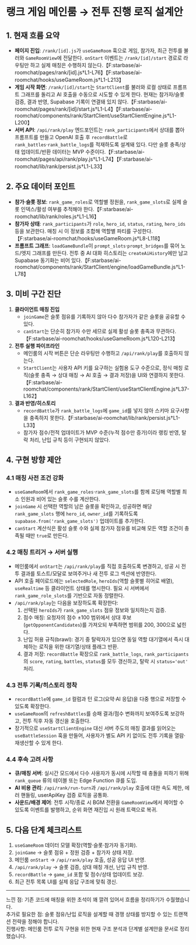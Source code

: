 # 랭크 게임 메인룸 → 전투 진행 로직 설계안

## 1. 현재 흐름 요약
- **페이지 진입**: `/rank/[id].js`가 `useGameRoom` 훅으로 게임, 참가자, 최근 전투를 불러와 `GameRoomView`에 전달한다. `onStart` 이벤트는 `/rank/[id]/start` 경로로 라우팅만 하고 실제 매칭은 수행하지 않는다.【F:starbase/ai-roomchat/pages/rank/[id].js†L1-L76】【F:starbase/ai-roomchat/hooks/useGameRoom.js†L1-L213】
- **게임 시작 화면**: `/rank/[id]/start`는 `StartClient`를 불러와 로컬 상태로 프롬프트 그래프를 돌리고 AI 호출을 수동으로 시도할 수 있게 한다. 현재는 참가자/슬롯 검증, 결과 반영, Supabase 기록이 연결돼 있지 않다.【F:starbase/ai-roomchat/pages/rank/[id]/start.js†L1-L4】【F:starbase/ai-roomchat/components/rank/StartClient/useStartClientEngine.js†L1-L200】
- **서버 API**: `/api/rank/play` 엔드포인트는 `rank_participants`에서 상대를 뽑아 프롬프트를 만들고 OpenAI 호출 후 `recordBattle`로 `rank_battles`·`rank_battle_logs`를 적재하도록 설계돼 있다. 다만 슬롯 충족/상태 업데이트/반환 데이터는 MVP 수준이다.【F:starbase/ai-roomchat/pages/api/rank/play.js†L1-L74】【F:starbase/ai-roomchat/lib/rank/persist.js†L1-L33】

## 2. 주요 데이터 포인트
- **참가·슬롯 정보**: `rank_game_roles`로 역할별 정원을, `rank_game_slots`로 실제 슬롯 인덱스/활성 여부를 추적해야 한다.【F:starbase/ai-roomchat/lib/rank/roles.js†L1-L16】
- **참가자 상태**: `rank_participants`가 `role`, `hero_id`, `status`, `rating`, `hero_ids` 등을 보관한다. 매칭 시 이 정보를 조합해 역할별 파티를 구성한다.【F:starbase/ai-roomchat/hooks/useGameRoom.js†L8-L118】
- **프롬프트 그래프**: `loadGameBundle`이 `prompt_slots`·`prompt_bridges`를 묶어 노드/엣지 그래프를 만든다. 전투 중 AI 대화 히스토리는 `createAiHistory`에만 남고 Supabase 동기화는 비어 있다.【F:starbase/ai-roomchat/components/rank/StartClient/engine/loadGameBundle.js†L1-L78】

## 3. 미비 구간 진단
1. **클라이언트 매칭 진입**
   - `joinGame`은 슬롯 점유를 기록하지 않아 다수 참가자가 같은 슬롯을 공유할 수 있다.
   - `canStart`는 단순히 참가자 수만 세므로 실제 활성 슬롯 충족과 무관하다.【F:starbase/ai-roomchat/hooks/useGameRoom.js†L120-L213】
2. **전투 실행 파이프라인**
   - 메인룸의 시작 버튼은 단순 라우팅만 수행하고 `/api/rank/play`를 호출하지 않는다.
   - `StartClient`는 사용자 API 키를 요구하는 실험용 도구 수준으로, 정식 매칭 로직(슬롯 충족 → 상대 매칭 → AI 호출 → 결과 저장)을 UI와 연결하지 못한다.【F:starbase/ai-roomchat/components/rank/StartClient/useStartClientEngine.js†L37-L162】
3. **결과 반영/히스토리**
   - `recordBattle`가 `rank_battle_logs`에 `game_id`를 넣지 않아 스키마 요구사항을 충족하지 못한다.【F:starbase/ai-roomchat/lib/rank/persist.js†L1-L33】
   - 참가자 점수/전적 업데이트가 MVP 수준(누적 점수만 증가)이라 랭킹 반영, 탈락 처리, 난입 규칙 등이 구현되지 않았다.

## 4. 구현 방향 제안
### 4.1 매칭 사전 조건 강화
- `useGameRoom`에서 `rank_game_roles`·`rank_game_slots`를 함께 로딩해 역할별 최소 인원과 비어 있는 슬롯 수를 계산한다.
- `joinGame` 시 선택한 역할의 남은 슬롯을 확인하고, 성공하면 해당 `rank_game_slots` 행에 `hero_id`, `owner_id`를 기록하도록 `supabase.from('rank_game_slots')` 업데이트를 추가한다.
- `canStart` 계산식은 활성 슬롯 수와 실제 참가자 점유를 비교해 모든 역할 조건이 충족될 때만 `true`로 만든다.

### 4.2 매칭 트리거 → 서버 실행
- 메인룸에서 `onStart`는 `/api/rank/play`를 직접 호출하도록 변경하고, 성공 시 전투 결과를 토스트/모달로 보여주거나 새 전투 로그 섹션에 반영한다.
- API 호출 페이로드에는 `selectedRole`, `heroIds`(역할 슬롯별 히어로 배열), `useRealtime` 등 클라이언트 상태를 명시한다. 필요 시 서버에서 `rank_game_role_slots`를 기반으로 자동 정렬한다.
- `/api/rank/play`는 다음을 보장하도록 확장한다:
  1. 선택된 `heroIds`가 `rank_game_slots` 점유 정보와 일치하는지 검증.
  2. 점수 매칭: 요청자의 점수 ±100 범위에서 상대 후보(`getOpponentCandidates`)를 가져오되 부족하면 범위를 200, 300으로 넓힌다.
  3. 난입 허용 규칙(brawl): 경기 중 탈락자가 있으면 동일 역할 대기열에서 즉시 대체하는 로직을 위한 대기열/상태 플래그 반환.
  4. 결과 저장: `recordBattle` 확장으로 `rank_battle_logs`, `rank_participants`의 `score`, `rating`, `battles`, `status`를 모두 갱신하고, 탈락 시 `status='out'` 처리.

### 4.3 전투 기록/히스토리 정착
- `recordBattle`에 `game_id` 컬럼과 턴 로그(요약·AI 응답)을 다중 행으로 저장할 수 있도록 확장한다.
- `useGameRoom`의 `refreshBattles`를 승패 결과/점수 변화까지 보여주도록 보강하고, 전투 직후 자동 갱신을 호출한다.
- 장기적으로 `useStartClientEngine` 대신 서버 주도의 매칭 결과를 읽어오는 `useBattleSession` 훅을 만들어, 사용자가 별도 API 키 없이도 전투 기록을 열람·재생산할 수 있게 한다.

### 4.4 후속 고려 사항
- **큐/매칭 서버**: 실시간 모드에서 다수 사용자가 동시에 시작할 때 충돌을 피하기 위해 `rank_queue` 류의 테이블 또는 Edge Function 큐를 도입.
- **AI 비용 관리**: `/api/rank/run-turn`과 `/api/rank/play` 호출에 대한 속도 제한, 에러 핸들링, userApiKey 검증 로직을 공통화.
- **사운드/배경 제어**: 전투 시작/종료 시 BGM 전환을 `GameRoomView`에서 제어할 수 있도록 이벤트를 발행하고, 순위 화면 재진입 시 원래 트랙으로 복귀.

## 5. 다음 단계 체크리스트
1. `useGameRoom` 데이터 모델 확장(역할·슬롯·참가자 동기화).
2. `joinGame` → 슬롯 점유 + 정원 검증 + 참가자 상태 저장.
3. 메인룸 `onStart` → `/api/rank/play` 호출, 성공 응답 UI 반영.
4. `/api/rank/play` → 슬롯 검증, 상대 매칭 개선, 난입 규칙 반영.
5. `recordBattle` → `game_id` 포함 및 점수/상태 업데이트 보강.
6. 최근 전투 목록 UI를 실제 응답 구조에 맞춰 갱신.

---
느낀 점: 기존 코드에 매칭을 위한 초석이 꽤 깔려 있어서 흐름을 정리하기가 수월했습니다.  
추가로 필요한 점: 슬롯 점유/난입 로직을 설계할 때 경쟁 상태를 방지할 수 있는 트랜잭션 전략을 정해야 합니다.  
진행사항: 메인룸 전투 로직 구현을 위한 현재 구조 분석과 단계별 설계안을 문서로 정리했습니다.

